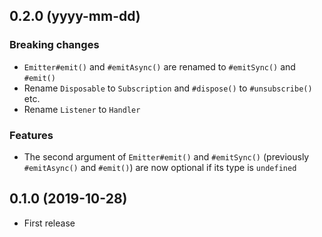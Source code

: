 ## 0.2.0 (yyyy-mm-dd)
### Breaking changes
- `Emitter#emit()` and `#emitAsync()` are renamed to `#emitSync()` and `#emit()`
- Rename `Disposable` to `Subscription` and `#dispose()` to `#unsubscribe()` etc.
- Rename `Listener` to `Handler`

### Features
- The second argument of `Emitter#emit()` and `#emitSync()` (previously `#emitAsync()` and `#emit()`) are now optional if its type is `undefined`

## 0.1.0 (2019-10-28)
- First release
